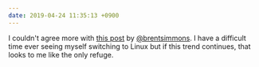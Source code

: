 ```yaml
---
date: 2019-04-24 11:35:13 +0900
---
```

I couldn't agree more with [this post](http://inessential.com/2019/04/23/freedom) by [@brentsimmons](https://micro.blog/brentsimmons). I have a difficult time ever seeing myself switching to Linux but if this trend continues, that looks to me like the only refuge.
